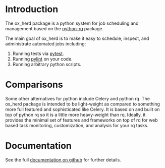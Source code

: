 
# Introduction

The ox_herd package is a python system for job scheduling and management based on the [python-rq](http://python-rq.org) package.

The main goal of ox_herd is to make it easy to schedule, inspect, and administrate automated jobs including:

  1. Running tests via [pytest](https://docs.pytest.org/en/latest/).
  1. Running [pylint](https://www.pylint.org/) on your code.
  1. Running arbitrary python scripts.

# Comparisons

Some other alternatives for python include Celery and python rq.  The ox_herd package is intended to be light-weight as compared to something more full featured and sophisticated like Celery. It is based on and built on top of python rq so it is a little more heavy-weight than rq. Ideally, it provides the minimal set of features and frameworks on top of rq for web based task monitoring, customization, and analysis for your rq tasks.

# Documentation

See the full [documentation on github](https://github.com/aocks/ox_herd/blob/master/docs/intro.md) for further details. 

